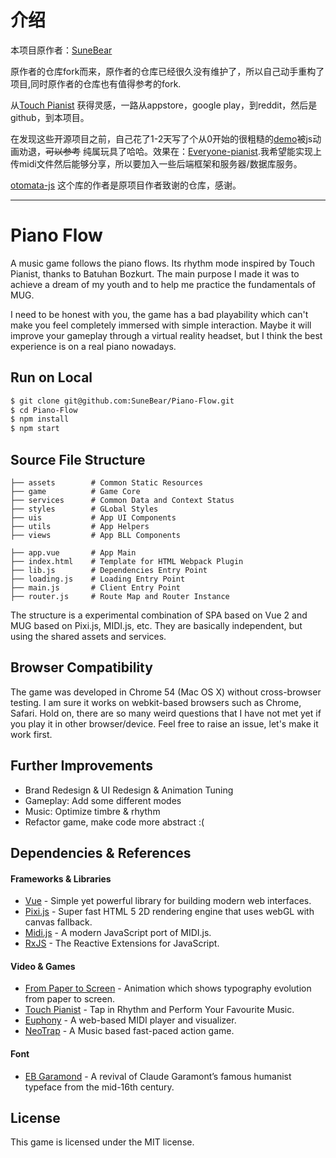 # 介绍

本项目原作者：[SuneBear](https://github.com/SuneBear/Piano-Flow)

原作者的仓库fork而来，原作者的仓库已经很久没有维护了，所以自己动手重构了项目,同时原作者的仓库也有值得参考的fork.

从[Touch Pianist](http://touchpianist.com) 获得灵感，一路从appstore，google play，到reddit，然后是github，到本项目。

在发现这些开源项目之前，自己花了1-2天写了个从0开始的很粗糙的[demo](https://github.com/LIUBINfighter/Everyone-pianist)被js动画劝退，~~可以参考~~ 纯属玩具了哈哈。效果在：[Everyone-pianist](https://everyone-pianist.vercel.app/).我希望能实现上传midi文件然后能够分享，所以要加入一些后端框架和服务器/数据库服务。

[otomata-js](https://github.com/archiloque/otomata-js?tab=readme-ov-file) 这个库的作者是原项目作者致谢的仓库，感谢。

---

# Piano Flow
A music game follows the piano flows. Its rhythm mode inspired by Touch Pianist, thanks to Batuhan Bozkurt. The main purpose I made it was to achieve a dream of my youth and to help me practice the fundamentals of MUG.

I need to be honest with you, the game has a bad playability which can't make you feel completely immersed with simple interaction. Maybe it will improve your gameplay through a virtual reality headset, but I think the best experience is on a real piano nowadays.

## Run on Local
``` bash
$ git clone git@github.com:SuneBear/Piano-Flow.git
$ cd Piano-Flow
$ npm install
$ npm start
```

## Source File Structure
``` base
├── assets        # Common Static Resources
├── game          # Game Core
├── services      # Common Data and Context Status
├── styles        # GLobal Styles
├── uis           # App UI Components
├── utils         # App Helpers
├── views         # App BLL Components

├── app.vue       # App Main
├── index.html    # Template for HTML Webpack Plugin
├── lib.js        # Dependencies Entry Point
├── loading.js    # Loading Entry Point
├── main.js       # Client Entry Point
├── router.js     # Route Map and Router Instance
```
The structure is a experimental combination of SPA based on Vue 2 and MUG based on Pixi.js, MIDI.js, etc. They are basically independent, but using the shared assets and services.

## Browser Compatibility
The game was developed in Chrome 54 (Mac OS X) without cross-browser testing. I am sure it works on webkit-based browsers such as Chrome, Safari. Hold on, there are so many weird questions that I have not met yet if you play it in other browser/device. Feel free to raise an issue, let's make it work first.

## Further Improvements
- Brand Redesign & UI Redesign & Animation Tuning
- Gameplay: Add some different modes
- Music: Optimize timbre & rhythm
- Refactor game, make code more abstract :(

## Dependencies & References

#### Frameworks & Libraries
- [Vue](https://github.com/vuejs/vue) - Simple yet powerful library for building modern web interfaces.
- [Pixi.js](https://github.com/pixijs/pixi.js) - Super fast HTML 5 2D rendering engine that uses webGL with canvas fallback.
- [Midi.js](https://github.com/SuneBear/midi.js) - A modern JavaScript port of MIDI.js.
- [RxJS](https://github.com/Reactive-Extensions/RxJS) - The Reactive Extensions for JavaScript.

#### Video & Games
- [From Paper to Screen](https://vimeo.com/69375692) - Animation which shows typography evolution from paper to screen.
- [Touch Pianist](http://touchpianist.com) - Tap in Rhythm and Perform Your Favourite Music.
- [Euphony](https://github.com/qiao/euphony) - A web-based MIDI player and visualizer.
- [NeoTrap](https://github.com/omarhuseynov011/NeoTrap) - A Music based fast-paced action game.

#### Font
- [EB Garamond](http://www.georgduffner.at/ebgaramond) - A revival of Claude Garamont’s famous humanist typeface from the mid-16th century.

## License
This game is licensed under the MIT license.
